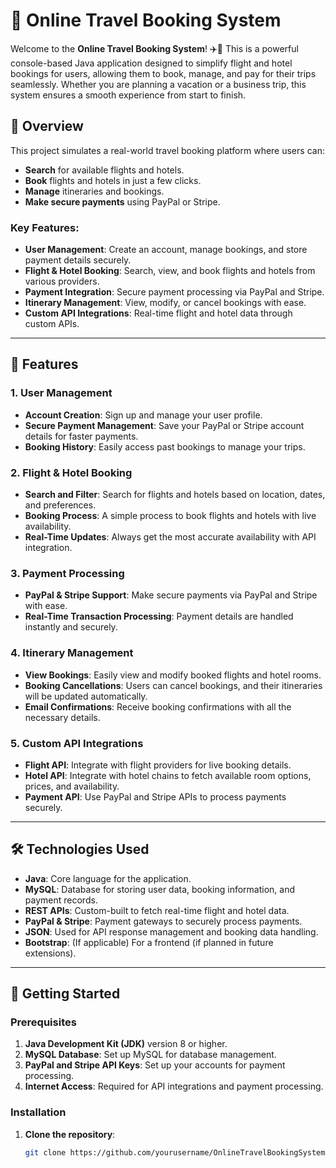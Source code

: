 # 🚀 Online Travel Booking System #

Welcome to the **Online Travel Booking System**! ✈️🏨 This is a powerful console-based Java application designed to simplify flight and hotel bookings for users, allowing them to book, manage, and pay for their trips seamlessly. Whether you are planning a vacation or a business trip, this system ensures a smooth experience from start to finish.

## 📜 Overview
This project simulates a real-world travel booking platform where users can:
- **Search** for available flights and hotels.
- **Book** flights and hotels in just a few clicks.
- **Manage** itineraries and bookings.
- **Make secure payments** using PayPal or Stripe.

### Key Features:
- **User Management**: Create an account, manage bookings, and store payment details securely.
- **Flight & Hotel Booking**: Search, view, and book flights and hotels from various providers.
- **Payment Integration**: Secure payment processing via PayPal and Stripe.
- **Itinerary Management**: View, modify, or cancel bookings with ease.
- **Custom API Integrations**: Real-time flight and hotel data through custom APIs.

---

## 🚀 Features

### 1. **User Management**
   - **Account Creation**: Sign up and manage your user profile.
   - **Secure Payment Management**: Save your PayPal or Stripe account details for faster payments.
   - **Booking History**: Easily access past bookings to manage your trips.

### 2. **Flight & Hotel Booking**
   - **Search and Filter**: Search for flights and hotels based on location, dates, and preferences.
   - **Booking Process**: A simple process to book flights and hotels with live availability.
   - **Real-Time Updates**: Always get the most accurate availability with API integration.

### 3. **Payment Processing**
   - **PayPal & Stripe Support**: Make secure payments via PayPal and Stripe with ease.
   - **Real-Time Transaction Processing**: Payment details are handled instantly and securely.

### 4. **Itinerary Management**
   - **View Bookings**: Easily view and modify booked flights and hotel rooms.
   - **Booking Cancellations**: Users can cancel bookings, and their itineraries will be updated automatically.
   - **Email Confirmations**: Receive booking confirmations with all the necessary details.

### 5. **Custom API Integrations**
   - **Flight API**: Integrate with flight providers for live booking details.
   - **Hotel API**: Integrate with hotel chains to fetch available room options, prices, and availability.
   - **Payment API**: Use PayPal and Stripe APIs to process payments securely.

---

## 🛠 Technologies Used

- **Java**: Core language for the application.
- **MySQL**: Database for storing user data, booking information, and payment records.
- **REST APIs**: Custom-built to fetch real-time flight and hotel data.
- **PayPal & Stripe**: Payment gateways to securely process payments.
- **JSON**: Used for API response management and booking data handling.
- **Bootstrap**: (If applicable) For a frontend (if planned in future extensions).

---

## 🏁 Getting Started

### Prerequisites
1. **Java Development Kit (JDK)** version 8 or higher.
2. **MySQL Database**: Set up MySQL for database management.
3. **PayPal and Stripe API Keys**: Set up your accounts for payment processing.
4. **Internet Access**: Required for API integrations and payment processing.

### Installation

1. **Clone the repository**:
   ```bash
   git clone https://github.com/yourusername/OnlineTravelBookingSystem.git
